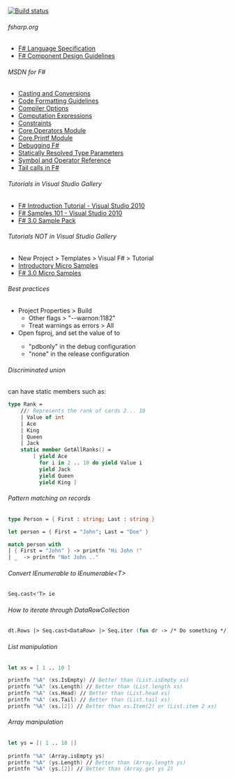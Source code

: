 [![Build status](https://ci.appveyor.com/api/projects/status/s4jjgea8khrku115?svg=true)](https://ci.appveyor.com/project/tatsuya/fsharp-utility-library)

###### fsharp.org
- [F# Language Specification](http://fsharp.org/specs/language-spec)
- [F# Component Design Guidelines](http://fsharp.org/specs/component-design-guidelines)

###### MSDN for F# #
- [Casting and Conversions](https://msdn.microsoft.com/visualfsharpdocs/conceptual/casting-and-conversions-%5bfsharp%5d)
- [Code Formatting Guidelines](https://msdn.microsoft.com/visualfsharpdocs/conceptual/code-formatting-guidelines-%5bfsharp%5d)
- [Compiler Options](https://msdn.microsoft.com/visualfsharpdocs/conceptual/compiler-options-%5bfsharp%5d)
- [Computation Expressions](https://msdn.microsoft.com/visualfsharpdocs/conceptual/computation-expressions-%5bfsharp%5d)
- [Constraints](https://msdn.microsoft.com/visualfsharpdocs/conceptual/constraints-%5bfsharp%5d)
- [Core.Operators Module](https://msdn.microsoft.com/visualfsharpdocs/conceptual/core.operators-module-%5bfsharp%5d)
- [Core.Printf Module](https://msdn.microsoft.com/visualfsharpdocs/conceptual/core.printf-module-%5bfsharp%5d)
- [Debugging F#](https://msdn.microsoft.com/en-us/library/ee843932.aspx)
- [Statically Resolved Type Parameters](https://msdn.microsoft.com/visualfsharpdocs/conceptual/statically-resolved-type-parameters-%5bfsharp%5d)
- [Symbol and Operator Reference](https://msdn.microsoft.com/visualfsharpdocs/conceptual/symbol-and-operator-reference-%5bfsharp%5d)
- [Tail calls in F#](https://blogs.msdn.microsoft.com/fsharpteam/2011/07/08/tail-calls-in-f/)

###### Tutorials in Visual Studio Gallery
- [F# Introduction Tutorial - Visual Studio 2010](https://code.msdn.microsoft.com/windowsdesktop/F-Introduction-Tutorial-1707e309)
- [F# Samples 101 - Visual Studio 2010](https://code.msdn.microsoft.com/windowsdesktop/F-Samples-101-0576cb9f)
- [F# 3.0 Sample Pack](https://code.msdn.microsoft.com/windowsdesktop/F-30-Sample-Pack-d06ea11f)

###### Tutorials NOT in Visual Studio Gallery
- New Project > Templates > Visual F# > Tutorial
- [Introductory Micro Samples](https://fsharp3sample.codeplex.com/wikipage?Title=MicroSamples)
- [F# 3.0 Micro Samples](https://fsharp3sample.codeplex.com/wikipage?Title=FSharp3Samples)

###### Best practices
- Project Properties > Build
  - Other flags > "--warnon:1182"
  - Treat warnings as errors > All
- Open fsproj, and set the value of <DebugType> to
  - "pdbonly" in the debug configuration
  - "none" in the release configuration

###### Discriminated union
can have static members such as:
```fsharp
type Rank = 
    /// Represents the rank of cards 2 .. 10
    | Value of int
    | Ace
    | King
    | Queen
    | Jack
    static member GetAllRanks() = 
        [ yield Ace
          for i in 2 .. 10 do yield Value i
          yield Jack
          yield Queen
          yield King ]
```

###### Pattern matching on records
```fsharp
type Person = { First : string; Last : string }

let person = { First = "John"; Last = "Doe" }

match person with 
| { First = "John" } -> printfn "Hi John !" 
| _  -> printfn "Not John .."
```
###### Convert IEnumerable to IEnumerable\<T>
```fsharp
Seq.cast<'T> ie
```

###### How to iterate through DataRowCollection
```fsharp
dt.Rows |> Seq.cast<DataRow> |> Seq.iter (fun dr -> /* Do something */)
```

###### List manipulation
```fsharp
let xs = [ 1 .. 10 ]

printfn "%A" (xs.IsEmpty) // Better than (List.isEmpty xs)
printfn "%A" (xs.Length) // Better than (List.length xs)
printfn "%A" (xs.Head) // Better than (List.head xs)
printfn "%A" (xs.Tail) // Better than (List.tail xs)
printfn "%A" (xs.[2]) // Better than xs.Item(2) or (List.item 2 xs)
```

###### Array manipulation
```fsharp
let ys = [| 1 .. 10 |]
 
printfn "%A" (Array.isEmpty ys)
printfn "%A" (ys.Length) // Better than (Array.length ys)
printfn "%A" (ys.[2]) // Better than (Array.get ys 2)
```
